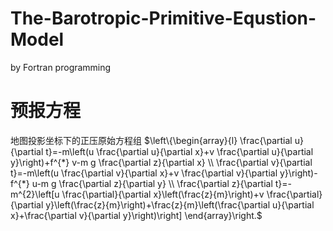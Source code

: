 # The-Barotropic-Primitive-Equstion-Model
by Fortran programming

# **预报方程**
  地图投影坐标下的正压原始方程组
$\left\{\begin{array}{l}
\frac{\partial u}{\partial t}=-m\left(u \frac{\partial u}{\partial x}+v \frac{\partial u}{\partial y}\right)+f^{*} v-m g \frac{\partial z}{\partial x} \\
\frac{\partial v}{\partial t}=-m\left(u \frac{\partial v}{\partial x}+v \frac{\partial v}{\partial y}\right)-f^{*} u-m g \frac{\partial z}{\partial y} \\
\frac{\partial z}{\partial t}=-m^{2}\left[u \frac{\partial}{\partial x}\left(\frac{z}{m}\right)+v \frac{\partial}{\partial y}\left(\frac{z}{m}\right)+\frac{z}{m}\left(\frac{\partial u}{\partial x}+\frac{\partial v}{\partial y}\right)\right]
\end{array}\right.$

